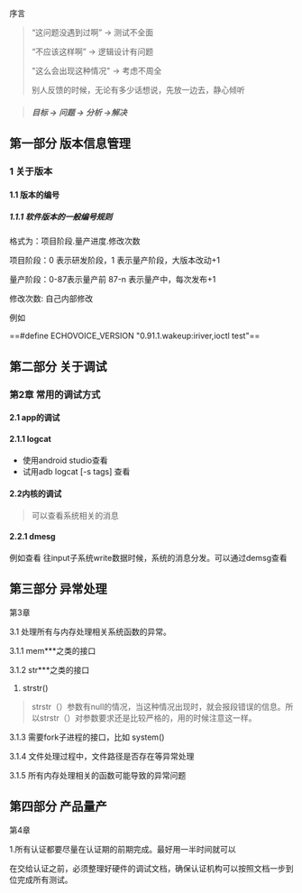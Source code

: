 序言

> “这问题没遇到过啊” -> 测试不全面
>
> “不应该这样啊”  ->  逻辑设计有问题
>
> "这么会出现这种情况" -> 考虑不周全
>
> 别人反馈的时候，无论有多少话想说，先放一边去，静心倾听



> ##### 目标  -> 问题 ->  分析  ->解决

## 第一部分 版本信息管理

### 1 关于版本

#### 1.1 版本的编号

##### 1.1.1  软件版本的一般编号规则

格式为：项目阶段.量产进度.修改次数 

项目阶段：0 表示研发阶段，1 表示量产阶段，大版本改动+1

量产阶段：0-87表示量产前   87-n 表示量产中，每次发布+1

修改次数:  自己内部修改



例如 

==#define ECHOVOICE_VERSION "0.91.1.wakeup:iriver,ioctl test"==





## 第二部分  关于调试

### 第2章 常用的调试方式

#### 2.1 app的调试

#### 2.1.1 logcat

- 使用android studio查看
- 试用adb logcat [-s  tags] 查看

#### 2.2内核的调试

>  可以查看系统相关的消息

#### 2.2.1 dmesg

例如查看 往input子系统write数据时候，系统的消息分发。可以通过demsg查看



## 第三部分 异常处理

第3章  

3.1 处理所有与内存处理相关系统函数的异常。

3.1.1 mem***之类的接口

3.1.2 str***之类的接口

1. strstr()

> strstr（）参数有null的情况，当这种情况出现时，就会报段错误的信息。所以strstr（）对参数要求还是比较严格的，用的时候注意这一样。 

3.1.3 需要fork子进程的接口，比如 system()

3.1.4 文件处理过程中，文件路径是否存在等异常处理

3.1.5 所有内存处理相关的函数可能导致的异常问题

## 第四部分 产品量产

第4章 

1.所有认证都要尽量在认证期的前期完成。最好用一半时间就可以

在交给认证之前，必须整理好硬件的调试文档，确保认证机构可以按照文档一步到位完成所有测试。

